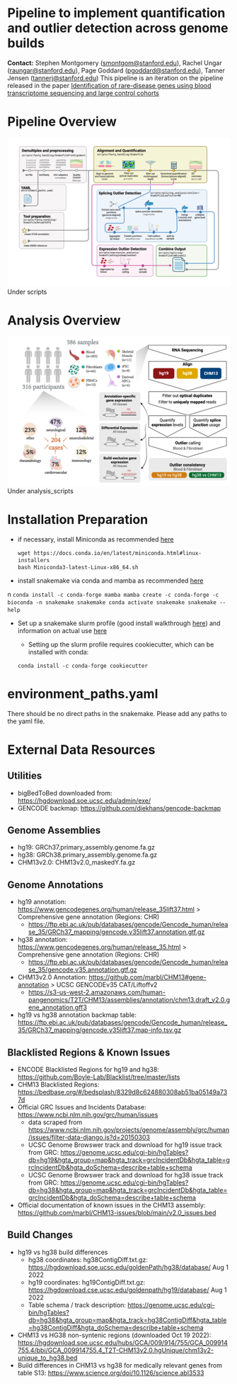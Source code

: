 # Pipeline to implement quantification and outlier detection across genome builds
**Contact:** Stephen Montgomery (smontgom@stanford.edu), Rachel Ungar (raungar@stanford.edu), Page Goddard (pgoddard@stanford.edu), Tanner Jensen (tannerj@stanford.edu)
This pipeline is an iteration on the pipeline released in the paper [Identification of rare-disease genes using blood transcriptome sequencing and large control cohorts](https://www.nature.com/articles/s41591-019-0457-8)



# Pipeline Overview
![alt text](readme_pics/GenomeBuildPipeline.png)
Under scripts

# Analysis Overview
![alt text](readme_pics/AnalysisPipeline.png)
Under analysis_scripts


# Installation Preparation
* if necessary, install Miniconda as recommended [here](https://docs.conda.io/projects/conda/en/latest/user-guide/install/linux.html)

    ```
    wget https://docs.conda.io/en/latest/miniconda.html#linux-installers
    bash Miniconda3-latest-Linux-x86_64.sh
    ```

* install snakemake via conda and mamba as recommended [here](https://snakemake.readthedocs.io/en/stable/getting_started/installation.html)

 n   ```
    conda install -c conda-forge mamba
    mamba create -c conda-forge -c bioconda -n snakemake snakemake
    conda activate snakemake
    snakemake --help
    ```

* Set up a snakemake slurm profile (good install walkthrough [here](http://bluegenes.github.io/Using-Snakemake_Profiles/)) and information on actual use [here](https://www.sichong.site/2020/02/25/snakemake-and-slurm-how-to-manage-workflow-with-resource-constraint-on-hpc/)
    * Setting up the slurm profile requires cookiecutter, which can be installed with conda:

    ```
    conda install -c conda-forge cookiecutter
    ```

# environment_paths.yaml
There should be no direct paths in the snakemake. Please add any paths to the yaml file.

# External Data Resources
## Utilities
 - bigBedToBed downloaded from: https://hgdownload.soe.ucsc.edu/admin/exe/
 - GENCODE backmap: https://github.com/diekhans/gencode-backmap

## Genome Assemblies
 - hg19: GRCh37.primary_assembly.genome.fa.gz
 - hg38: GRCh38.primary_assembly.genome.fa.gz
 - CHM13v2.0: CHM13v2.0_maskedY.fa.gz

## Genome Annotations
 - hg19 annotation: https://www.gencodegenes.org/human/release_35lift37.html > Comprehensive gene annotation (Regions: CHR)
   - https://ftp.ebi.ac.uk/pub/databases/gencode/Gencode_human/release_35/GRCh37_mapping/gencode.v35lift37.annotation.gtf.gz
 - hg38 annotation: https://www.gencodegenes.org/human/release_35.html > Comprehensive gene annotation (Regions: CHR)
   - https://ftp.ebi.ac.uk/pub/databases/gencode/Gencode_human/release_35/gencode.v35.annotation.gtf.gz
 - CHM13v2.0 Annotation: https://github.com/marbl/CHM13#gene-annotation > UCSC GENCODEv35 CAT/Liftoffv2
   - https://s3-us-west-2.amazonaws.com/human-pangenomics/T2T/CHM13/assemblies/annotation/chm13.draft_v2.0.gene_annotation.gff3
 - hg19 vs hg38 annotation backmap table: https://ftp.ebi.ac.uk/pub/databases/gencode/Gencode_human/release_35/GRCh37_mapping/gencode.v35lift37.map-info.tsv.gz

## Blacklisted Regions & Known Issues
 - ENCODE Blacklisted Regions for hg19 and hg38: https://github.com/Boyle-Lab/Blacklist/tree/master/lists
 - CHM13 Blacklisted Regions: https://bedbase.org/#/bedsplash/8329d8c624880308ab51ba05149a737d 
 - Official GRC Issues and Incidents Database: https://www.ncbi.nlm.nih.gov/grc/human/issues 
   - data scraped from https://www.ncbi.nlm.nih.gov/projects/genome/assembly/grc/human/issues/filter-data-django.js?d=20150303
   - UCSC Genome Browswer track and download for hg19 issue track from GRC: https://genome.ucsc.edu/cgi-bin/hgTables?db=hg19&hgta_group=map&hgta_track=grcIncidentDb&hgta_table=grcIncidentDb&hgta_doSchema=describe+table+schema
   - UCSC Genome Browswer track and download for hg38 issue track from GRC: https://genome.ucsc.edu/cgi-bin/hgTables?db=hg38&hgta_group=map&hgta_track=grcIncidentDb&hgta_table=grcIncidentDb&hgta_doSchema=describe+table+schema
 - Official documentation of known issues in the CHM13 assembly: https://github.com/marbl/CHM13-issues/blob/main/v2.0_issues.bed

## Build Changes
 - hg19 vs hg38 build differences
   - hg38 coordinates: hg38ContigDiff.txt.gz: https://hgdownload.soe.ucsc.edu/goldenPath/hg38/database/ Aug 1 2022 
   - hg19 coordinates: hg19ContigDiff.txt.gz: https://hgdownload.cse.ucsc.edu/goldenpath/hg19/database/ Aug 1 2022
   - Table schema / track description: https://genome.ucsc.edu/cgi-bin/hgTables?db=hg38&hgta_group=map&hgta_track=hg38ContigDiff&hgta_table=hg38ContigDiff&hgta_doSchema=describe+table+schema
 - CHM13 vs HG38 non-syntenic regions (downloaded Oct 19 2022): https://hgdownload.soe.ucsc.edu/hubs/GCA/009/914/755/GCA_009914755.4/bbi/GCA_009914755.4_T2T-CHM13v2.0.hgUnique/chm13v2-unique_to_hg38.bed
 - Build differences in CHM13 vs hg38 for medically relevant genes from table S13: https://www.science.org/doi/10.1126/science.abl3533 
